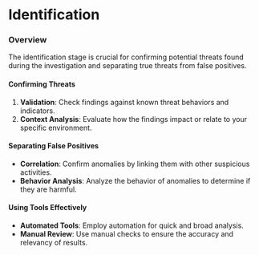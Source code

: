 # Identification

### Overview <a href="#overview" id="overview"></a>

The identification stage is crucial for confirming potential threats found during the investigation and separating true threats from false positives.

#### **Confirming Threats** <a href="#confirming-threats" id="confirming-threats"></a>

1. **Validation**: Check findings against known threat behaviors and indicators.
2. **Context Analysis**: Evaluate how the findings impact or relate to your specific environment.

#### **Separating False Positives** <a href="#separating-false-positives" id="separating-false-positives"></a>

* **Correlation**: Confirm anomalies by linking them with other suspicious activities.
* **Behavior Analysis**: Analyze the behavior of anomalies to determine if they are harmful.

#### **Using Tools Effectively** <a href="#using-tools-effectively" id="using-tools-effectively"></a>

* **Automated Tools**: Employ automation for quick and broad analysis.
* **Manual Review**: Use manual checks to ensure the accuracy and relevancy of results.
